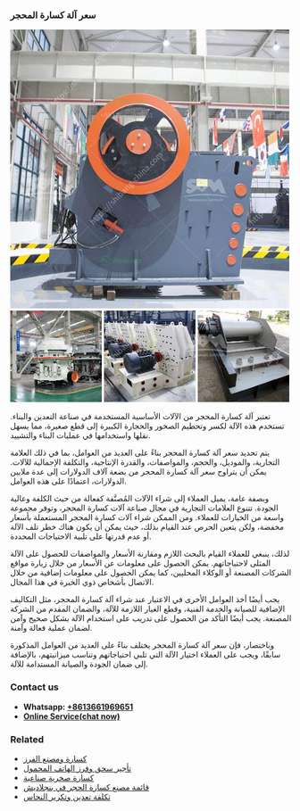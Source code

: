<h3>سعر آلة كسارة المحجر</h3><img src='1701850975.jpg' alt=''><p>تعتبر آلة كسارة المحجر من الآلات الأساسية المستخدمة في صناعة التعدين والبناء. تستخدم هذه الآلة لكسر وتحطيم الصخور والحجارة الكبيرة إلى قطع صغيرة، مما يسهل نقلها واستخدامها في عمليات البناء والتشييد.</p><p>يتم تحديد سعر آلة كسارة المحجر بناءً على العديد من العوامل، بما في ذلك العلامة التجارية، والموديل، والحجم، والمواصفات، والقدرة الإنتاجية، والتكلفة الإجمالية للآلات. يمكن أن يتراوح سعر آلة كسارة المحجر من بضعة آلاف الدولارات إلى عدة ملايين الدولارات، اعتمادًا على هذه العوامل.</p><p>وبصفة عامة، يميل العملاء إلى شراء الآلات المُصنَّفة كفعالة من حيث الكلفة وعالية الجودة. تتنوع العلامات التجارية في مجال صناعة آلات كسارة المحجر، وتوفر مجموعة واسعة من الخيارات للعملاء. ومن الممكن شراء آلات كسارة المحجر المستعملة بأسعار مخفضة، ولكن يتعين الحرص عند القيام بذلك، حيث يمكن أن يكون هناك خطر تلف الآلة أو عدم قدرتها على تلبية الاحتياجات المحددة.</p><p>لذلك، ينبغي للعملاء القيام بالبحث اللازم ومقارنة الأسعار والمواصفات للحصول على الآلة المثلى لاحتياجاتهم. يمكن الحصول على معلومات عن الأسعار من خلال زيارة مواقع الشركات المصنعة أو الوكلاء المحليين، كما يمكن الحصول على معلومات إضافية من خلال الاتصال بأشخاص ذوي الخبرة في هذا المجال.</p><p>يجب أيضًا أخذ العوامل الأخرى في الاعتبار عند شراء آلة كسارة المحجر، مثل التكاليف الإضافية للصيانة والخدمة الفنية، وقطع الغيار اللازمة للآلة، والضمان المقدم من الشركة المصنعة. يجب أيضًا التأكد من الحصول على تدريب على استخدام الآلة بشكل صحيح وآمن لضمان عملية فعالة وآمنة.</p><p>وباختصار، فإن سعر آلة كسارة المحجر يختلف بناءً على العديد من العوامل المذكورة سابقًا، ويجب على العملاء اختيار الآلة التي تلبي احتياجاتهم وتناسب ميزانيتهم، بالإضافة إلى ضمان الجودة والصيانة المستدامة للآلة.</p><h3>Contact us</h3><ul><li><strong>Whatsapp:&nbsp;<a href="https://wa.me/8613661969651">+8613661969651</a></strong></li><li><a href="https://swt.shibang-china.com/?git&amp;zhl&amp;سعر آلة كسارة المحجر"><strong>Online Service(chat now)</strong></a></li></ul><h3>Related</h3><ul><li><a href='كسارة ومصنع الفرز.md'>كسارة ومصنع الفرز</a></li><li><a href='تأجير سحق وفرز الهاتف المحمول.md'>تأجير سحق وفرز الهاتف المحمول</a></li><li><a href='كسارة صخرية صناعية.md'>كسارة صخرية صناعية</a></li><li><a href='قائمة مصنع كسارة الحجر في بنجلاديش.md'>قائمة مصنع كسارة الحجر في بنجلاديش</a></li><li><a href='تكلفة تعدين وتكرير النحاس.md'>تكلفة تعدين وتكرير النحاس</a></li></ul>